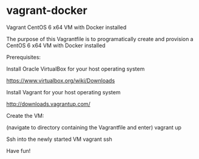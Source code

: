 vagrant-docker
==============

Vagrant CentOS 6 x64 VM with Docker installed

The purpose of this Vagrantfile is to programatically create and provision a CentOS 6 x64 VM with Docker installed

Prerequisites:

Install Oracle VirtualBox for your host operating system

https://www.virtualbox.org/wiki/Downloads

Install Vagrant for your host operating system

http://downloads.vagrantup.com/

Create the VM:

(navigate to directory containing the Vagrantfile and enter)
vagrant up

Ssh into the newly started VM
vagrant ssh

Have fun!
